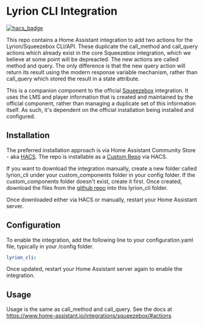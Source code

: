 # Lyrion CLI Integration

[![hacs_badge](https://img.shields.io/badge/HACS-Custom-41BDF5.svg?style=for-the-badge)](https://github.com/hacs/integration)

This repo contains a Home Assistant integration to add two actions for the Lyrion/Squeezebox CLI/API.  These duplicate the call_method and call_query actions which already exist in the core Squeezebox integration, which we believe at some point will be depreacted.  The new actions are called method and query.  The only difference is that the new query action will return its result using the modern response variable mechanism, rather than call_query which stored the result in a state attribute.

This is a companion component to the official [Squeezebox](https://www.home-assistant.io/integrations/squeezebox/) integration.  It uses the LMS and player information that is created and maintained by the official component, rather than managing a duplicate set of this information itself.  As such, it's dependent on the official installation being installed and configured.

## Installation

The preferred installation approach is via Home Assistant Community Store - aka [HACS](https://hacs.xyz/).  The repo is installable as a [Custom Repo](https://hacs.xyz/docs/faq/custom_repositories) via HACS.

If you want to download the integration manually, create a new folder called lyrion_cli under your custom_components folder in your config folder.  If the custom_components folder doesn't exist, create it first.  Once created, download the files from the [github repo](https://github.com/peteS-UK/lyrion_cli/tree/main/custom_components/lyrion_cli) into this lyrion_cli folder.

Once downloaded either via HACS or manually, restart your Home Assistant server.

## Configuration

To enable the integration, add the following line to your configuration.yaml file, typically in your /config folder.

```yaml
lyrion_cli:
```

Once updated, restart your Home Assistant server again to enable the integration.

## Usage

Usage is the same as call_method and call_query.  See the docs at https://www.home-assistant.io/integrations/squeezebox/#actions
